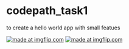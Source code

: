 # codepath_task1
to create a hello world app with small featues



<a href="https://imgflip.com/gif/2hzgyz"><img src="https://i.imgflip.com/2hzgyz.gif" title="made at imgflip.com"/></a>
<a href="https://imgflip.com/gif/2hzgsk"><img src="https://i.imgflip.com/2hzgsk.gif" title="made at imgflip.com"/></a>
